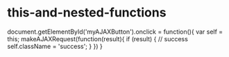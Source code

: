 # this-and-nested-functions
 
document.getElementById('myAJAXButton').onclick = function(){
 var self = this;
 makeAJAXRequest(function(result){
 if (result) { // success
 self.className = 'success';
 }
 })
}

